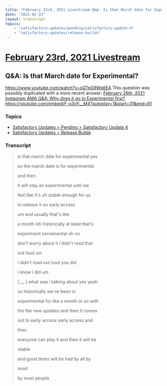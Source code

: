 ```yaml
---
title: "February 23rd, 2021 Livestream Q&A: Is that March date for Experimental?"
date: "2021-02-23"
layout: transcript
topics:
    - "satisfactory-updates/pending/satisfactory-update-4"
    - "satisfactory-updates/release-builds"
---
```

# [February 23rd, 2021 Livestream](../2021-02-23.md)
## Q&A: Is that March date for Experimental?
https://www.youtube.com/watch?v=sQTpG9Ws6EA
This question was possibly duplicated with a more recent answer: [February 26th, 2021 Instagram AMA Q&A: Why does it go to Experimental first?](./yt-F-q3vfj__M4,31.36466666666667,80.08.md) https://youtube.com/embed/F-q3vfj__M4?autoplay=1&start=31&end=81


### Topics
* [Satisfactory Updates > Pending > Satisfactory Update 4](../topics/satisfactory-updates/pending/satisfactory-update-4.md)
* [Satisfactory Updates > Release Builds](../topics/satisfactory-updates/release-builds.md)

### Transcript

> is that march date for experimental yes
>
> so the march date is for experimental
>
> and then
>
> it will stay an experimental until we
>
> feel like it's uh stable enough for us
>
> to release it on early access
>
> um and usually that's like
>
> a month ish historically at least that's
>
> experiment excremental oh no
>
> don't worry about it i didn't read that
>
> out loud um
>
> i didn't read out loud you did
>
> i know i did um
>
> [ __ ] what was i talking about yes yeah
>
> so historically we've been in
>
> experimental for like a month or so with
>
> the the new updates and then it comes
>
> out to early access early access and
>
> then
>
> everyone can play it and then it will be
>
> stable
>
> and good times will be had by all by
>
> most
>
> by most people
